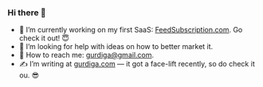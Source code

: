 ### Hi there 👋

- 🌱 I’m currently working on my first SaaS: [FeedSubscription.com][0]. Go check it out! 😇
- 🤔 I’m looking for help with ideas on how to better market it.
- 📧 How to reach me: gurdiga@gmail.com.
- ✍️ I’m writing at [gurdiga.com][1] — it got a face-lift recently, so do check it ou. 😎

[0]: https://feedsubscription.com/
[1]: https://gurdiga.com/

<!--
**gurdiga/gurdiga** is a ✨ _special_ ✨ repository because its `README.md` (this file) appears on your GitHub profile.

Here are some ideas to get you started:

- 🔭 I’m currently working on ...
- 🌱 I’m currently learning ...
- 👯 I’m looking to collaborate on ...
- 🤔 I’m looking for help with ...
- 💬 Ask me about ...
- 📫 How to reach me: ...
- 😄 Pronouns: ...
- ⚡ Fun fact: ...
-->
